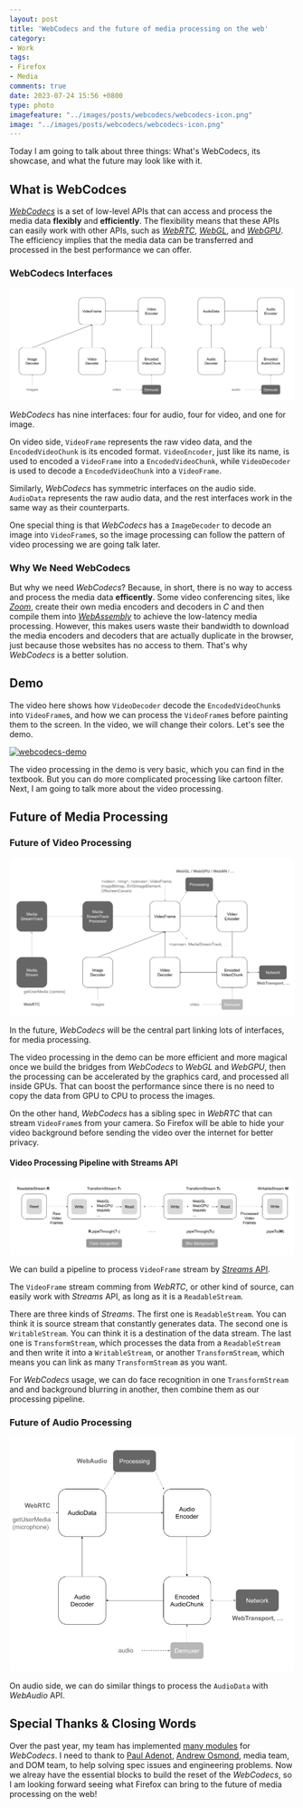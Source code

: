```yaml
---
layout: post
title: 'WebCodecs and the future of media processing on the web'
category:
- Work
tags:
- Firefox
- Media
comments: true
date: 2023-07-24 15:56 +0800
type: photo
imagefeature: "../images/posts/webcodecs/webcodecs-icon.png"
image: "../images/posts/webcodecs/webcodecs-icon.png"
---
```


Today I am going to talk about three things: What's WebCodecs, its showcase, and what the future may look like with it.

<!--read more-->

## What is WebCodces

[*WebCodecs*][webcodecs-api] is a set of low-level APIs that can access and process the media data **flexibly** and **efficiently**. The flexibility means that these APIs can easily work with other APIs, such as [*WebRTC*][webrtc-api], [*WebGL*][webgl-api], and [*WebGPU*][webgpu-api]. The efficiency implies that the media data can be transferred and processed in the best performance we can offer.

### WebCodecs Interfaces

![interfaces][interfaces]

*WebCodecs* has nine interfaces: four for audio, four for video, and one for image.

On video side, `VideoFrame` represents the raw video data, and the `EncodedVideoChunk` is its encoded format. `VideoEncoder`, just like its name, is used to encoded a `VideoFrame` into a `EncodedVideoChunk`, while `VideoDecoder` is used to decode a `EncodedVideoChunk` into a `VideoFrame`.

Similarly, *WebCodecs* has symmetric interfaces on the audio side. `AudioData` represents the raw audio data, and the rest interfaces work in the same way as their counterparts.

One special thing is that *WebCodecs* has a `ImageDecoder` to decode an image into `VideoFrame`s, so the image processing can follow the pattern of video processing we are going talk later.

### Why We Need WebCodecs

But why we need *WebCodecs*? Because, in short, there is no way to access and process the media data **efficently**. Some video conferencing sites, like [*Zoom*][zoom-hack], create their own media encoders and decoders in *C* and then compile them into [*WebAssembly*][wasm] to achieve the low-latency media processing. However, this makes users waste their bandwidth to download the media encoders and decoders that are actually duplicate in the browser, just because those websites has no access to them. That's why *WebCodecs* is a better solution.

## Demo

The video here shows how `VideoDecoder` decode the `EncodedVideoChunk`s into `VideoFrame`s, and how we can process the `VideoFrame`s before painting them to the screen. In the video, we will change their colors. Let's see the demo.

[![webcodecs-demo](https://img.youtube.com/vi/sfJ1qc2d_ec/0.jpg)](https://www.youtube.com/watch?v=sfJ1qc2d_ec)

The video processing in the demo is very basic, which you can find in the textbook. But you can do more complicated processing like cartoon filter. Next, I am going to talk more about the video processing.

## Future of Media Processing

### Future of Video Processing

![video-processing][video-processing]

In the future, *WebCodecs* will be the central part linking lots of interfaces, for media processing.

The video processing in the demo can be more efficient and more magical once we build the bridges from *WebCodecs* to *WebGL* and *WebGPU*, then the processing can be accelerated by the graphics card, and processed all inside GPUs. That can boost the performance since there is no need to copy the data from GPU to CPU to process the images.

On the other hand, *WebCodecs* has a sibling spec in *WebRTC* that can stream `VideoFrame`s from your camera. So Firefox will be able to hide your video background before sending the video over the internet for better privacy.

#### Video Processing Pipeline with Streams API

![video-streams][video-streams]

We can build a pipeline to process `VideoFrame` stream by [*Streams* API][streams-api].

The `VideoFrame` stream comming from *WebRTC*, or other kind of source, can easily work with *Streams* API, as long as it is a `ReadableStream`.

There are three kinds of *Streams*. The first one is `ReadableStream`. You can think it is source stream that constantly generates data. The second one is `WritableStream`. You can think it is a destination of the data stream. The last one is `TransformStream`, which processes the data from a `ReadableStream` and then write it into a `WritableStream`, or another `TransformStream`, which means you can link as many `TransformStream` as you want.

For *WebCodecs* usage, we can do face recognition in one `TransformStream` and
and background blurring in another, then combine them as our processing pipeline.

### Future of Audio Processing

![audio-processing][audio-processing]

On audio side, we can do similar things to process the `AudioData` with *WebAudio* API.

## Special Thanks & Closing Words

Over the past year, my team has implemented [many modules][fx-webcodecs-July-25-2023] for *WebCodecs*. I need to thank to [Paul Adenot](https://github.com/padenot), [Andrew Osmond](https://github.com/aosmond), media team, and DOM team, to help solving spec issues and engineering problems. Now we alreay have the essential blocks to build the reset of the *WebCodecs*, so I am looking forward seeing what Firefox can bring to the future of media processing on the web!

[webcodecs-api]: https://developer.mozilla.org/en-US/docs/Web/API/WebCodecs_API
[webrtc-api]: https://developer.mozilla.org/en-US/docs/Web/API/WebRTC_API
[webgl-api]: https://developer.mozilla.org/en-US/docs/Web/API/WebGL_API
[webgpu-api]: https://developer.mozilla.org/en-US/docs/Web/API/WebGPU_API
[interfaces]: ../images/posts/webcodecs/interfaces.png "WebCodecs Interfaces"
[zoom-hack]: https://webrtchacks.com/zoom-avoids-using-webrtc/
[wasm]: https://developer.mozilla.org/en-US/docs/WebAssembly
[video-processing]: ../images/posts/webcodecs/video_processing.png "Future of Video Processing"
[video-streams]: ../images/posts/webcodecs/video_streams_API.png "Video Processing Pipeline with Streams API"
[streams-api]: https://developer.mozilla.org/en-US/docs/Web/API/Streams_API
[audio-processing]: ../images/posts/webcodecs/audio_processing.png "Future of Audio Processing"
[fx-webcodecs-July-25-2023]: https://github.com/mozilla/gecko-dev/tree/28f4536791dc9f145984ec9004102982ee6cc905/dom/media/webcodecs